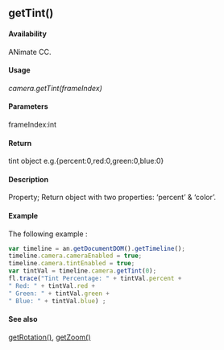 ## getTint()

#### Availability

ANimate CC.

#### Usage

*camera.getTint(frameIndex)*

#### Parameters

frameIndex:int

#### Return

tint object
e.g.{percent:0,red:0,green:0,blue:0}

#### Description

Property; Return object with two properties: ‘percent’ & ‘color’.

#### Example

The following example : 
```javascript
var timeline = an.getDocumentDOM().getTimeline();
timeline.camera.cameraEnabled = true;
timeline.camera.tintEnabled = true;
var tintVal = timeline.camera.getTint(0);
fl.trace("Tint Percentage: " + tintVal.percent +
" Red: " + tintVal.red + 
" Green: " + tintVal.green + 
" Blue: " + tintVal.blue) ;

```
#### See also

[getRotation()](../Camera_object/Camera2.md), [getZoom()](../Camera_object/Camera1.md)
